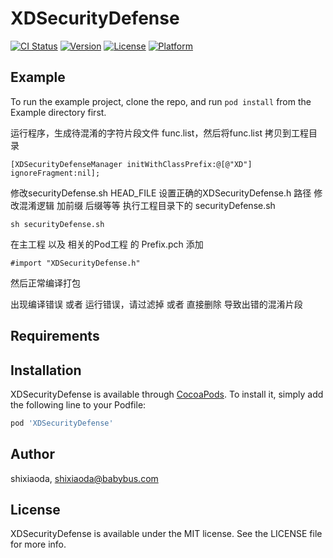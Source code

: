 # XDSecurityDefense

[![CI Status](https://img.shields.io/travis/shixiaoda/XDSecurityDefense.svg?style=flat)](https://travis-ci.org/shixiaoda/XDSecurityDefense)
[![Version](https://img.shields.io/cocoapods/v/XDSecurityDefense.svg?style=flat)](https://cocoapods.org/pods/XDSecurityDefense)
[![License](https://img.shields.io/cocoapods/l/XDSecurityDefense.svg?style=flat)](https://cocoapods.org/pods/XDSecurityDefense)
[![Platform](https://img.shields.io/cocoapods/p/XDSecurityDefense.svg?style=flat)](https://cocoapods.org/pods/XDSecurityDefense)

## Example

To run the example project, clone the repo, and run `pod install` from the Example directory first.

运行程序，生成待混淆的字符片段文件 func.list，然后将func.list 拷贝到工程目录
```
[XDSecurityDefenseManager initWithClassPrefix:@[@"XD"] ignoreFragment:nil];
```

修改securityDefense.sh  HEAD_FILE  设置正确的XDSecurityDefense.h 路径
修改混淆逻辑 加前缀 后缀等等
执行工程目录下的  securityDefense.sh
```
sh securityDefense.sh
```

在主工程  以及 相关的Pod工程 的 Prefix.pch 添加
```
#import "XDSecurityDefense.h"
```
然后正常编译打包

出现编译错误 或者 运行错误，请过滤掉 或者 直接删除 导致出错的混淆片段

## Requirements

## Installation

XDSecurityDefense is available through [CocoaPods](https://cocoapods.org). To install
it, simply add the following line to your Podfile:

```ruby
pod 'XDSecurityDefense'
```

## Author

shixiaoda, shixiaoda@babybus.com

## License

XDSecurityDefense is available under the MIT license. See the LICENSE file for more info.
